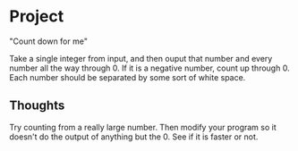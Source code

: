 Project
=======

"Count down for me"

Take a single integer from input, and then ouput that number and every number all the way through 0.  If it is a negative number, count up through 0.  Each number should be separated by some sort of white space.


Thoughts
--------

Try counting from a really large number.  Then modify your program so it doesn't do the output of anything but the 0.  See if it is faster or not.
